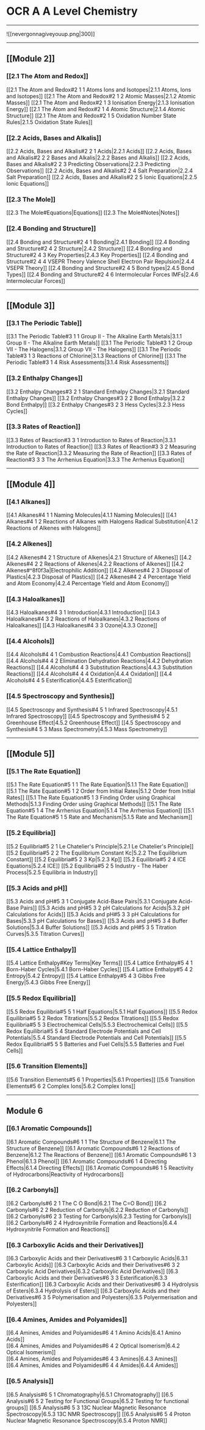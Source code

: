 # OCR A A Level Chemistry
---
![[nevergonnagiveyouup.png|300]]

---
## [[Module 2]]
### [[2.1 The Atom and Redox]]
[[2.1 The Atom and Redox#2 1 1 Atoms Ions and Isotopes|2.1.1 Atoms, Ions and Isotopes]]
[[2.1 The Atom and Redox#2 1 2 Atomic Masses|2.1.2 Atomic Masses]]
[[2.1 The Atom and Redox#2 1 3 Ionisation Energy|2.1.3 Ionisation Energy]]
[[2.1 The Atom and Redox#2 1 4 Atomic Structure|2.1.4 Atomic Structure]]
[[2.1 The Atom and Redox#2 1 5 Oxidation Number State Rules|2.1.5 Oxidation State Rules]]

### [[2.2 Acids, Bases and Alkalis]]
[[2.2 Acids, Bases and Alkalis#2 2 1 Acids|2.2.1 Acids]]
[[2.2 Acids, Bases and Alkalis#2 2 2 Bases and Alkalis|2.2.2 Bases and Alkalis]]
[[2.2 Acids, Bases and Alkalis#2 2 3 Predicting Observations|2.2.3 Predicting Observations]]
[[2.2 Acids, Bases and Alkalis#2 2 4 Salt Preparation|2.2.4 Salt Preparation]] 
[[2.2 Acids, Bases and Alkalis#2 2 5 Ionic Equations|2.2.5 Ionic Equations]]

### [[2.3 The Mole]]
[[2.3 The Mole#Equations|Equations]]
[[2.3 The Mole#Notes|Notes]]

### [[2.4 Bonding and Structure]]
[[2.4 Bonding and Structure#2 4 1 Bonding|2.4.1 Bonding]]
[[2.4 Bonding and Structure#2 4 2 Structure|2.4.2 Structure]]
[[2.4 Bonding and Structure#2 4 3 Key Properties|2.4.3 Key Properties]]
[[2.4 Bonding and Structure#2 4 4 VSEPR Theory Valence Shell Electron Pair Repulsion|2.4.4 VSEPR Theory]]
[[2.4 Bonding and Structure#2 4 5 Bond types|2.4.5 Bond Types]]
[[2.4 Bonding and Structure#2 4 6 Intermolecular Forces IMFs|2.4.6 Intermolecular Forces]]

---
## [[Module 3]]
### [[3.1 The Periodic Table]]
[[3.1 The Periodic Table#3 1 1 Group II - The Alkaline Earth Metals|3.1.1 Group II - The Alkaline Earth Metals]]
[[3.1 The Periodic Table#3 1 2 Group VII - The Halogens|3.1.2 Group VII - The Halogens]]
[[3.1 The Periodic Table#3 1 3 Reactions of Chlorine|3.1.3 Reactions of Chlorine]]
[[3.1 The Periodic Table#3 1 4 Risk Assessments|3.1.4 Risk Assessments]]

### [[3.2 Enthalpy Changes]]
[[3.2 Enthalpy Changes#3 2 1 Standard Enthalpy Changes|3.2.1 Standard Enthalpy Changes]]
[[3.2 Enthalpy Changes#3 2 2 Bond Enthalpy|3.2.2 Bond Enthalpy]]
[[3.2 Enthalpy Changes#3 2 3 Hess Cycles|3.2.3 Hess Cycles]]

### [[3.3 Rates of Reaction]]
[[3.3 Rates of Reaction#3 3 1 Introduction to Rates of Reaction|3.3.1 Introduction to Rates of Reaction]]
[[3.3 Rates of Reaction#3 3 2 Measuring the Rate of Reaction|3.3.2 Measuring the Rate of Reaction]]
[[3.3 Rates of Reaction#3 3 3 The Arrhenius Equation|3.3.3 The Arrhenius Equation]]

---
## [[Module 4]]
### [[4.1 Alkanes]]
[[4.1 Alkanes#4 1 1 Naming Molecules|4.1.1 Naming Molecules]]
[[4.1 Alkanes#4 1 2 Reactions of Alkanes with Halogens Radical Substitution|4.1.2 Reactions of Alkenes with Halogens]]

### [[4.2 Alkenes]]
[[4.2 Alkenes#4 2 1 Structure of Alkenes|4.2.1 Structure of Alkenes]]
[[4.2 Alkenes#4 2 2 Reactions of Alkenes|4.2.2 Reactions of Alkenes]]
			[[4.2 Alkenes#^8f0f3a|Electrophilic Addition]]
[[4.2 Alkenes#4 2 3 Disposal of Plastics|4.2.3 Disposal of Plastics]]
[[4.2 Alkenes#4 2 4 Percentage Yield and Atom Economy|4.2.4 Percentage Yield and Atom Economy]]

### [[4.3 Haloalkanes]]
[[4.3 Haloalkanes#4 3 1 Introduction|4.3.1 Introduction]]
[[4.3 Haloalkanes#4 3 2 Reactions of Haloalkanes|4.3.2 Reactions of Haloalkanes]]
[[4.3 Haloalkanes#4 3 3 Ozone|4.3.3 Ozone]]

### [[4.4 Alcohols]]
[[4.4 Alcohols#4 4 1 Combustion Reactions|4.4.1 Combustion Reactions]]
[[4.4 Alcohols#4 4 2 Elimination Dehydration Reactions|4.4.2 Dehydration Reactions]]
[[4.4 Alcohols#4 4 3 Substitution Reactions|4.4.3 Substitution Reactions]]
[[4.4 Alcohols#4 4 4 Oxidation|4.4.4 Oxidation]]
[[4.4 Alcohols#4 4 5 Esterification|4.4.5 Esterification]]

### [[4.5 Spectroscopy and Synthesis]]
[[4.5 Spectroscopy and Synthesis#4 5 1 Infrared Spectroscopy|4.5.1 Infrared Spectroscopy]]
[[4.5 Spectroscopy and Synthesis#4 5 2 Greenhouse Effect|4.5.2 Greenhouse Effect]]
[[4.5 Spectroscopy and Synthesis#4 5 3 Mass Spectrometry|4.5.3 Mass Spectrometry]]

---
## [[Module 5]]
### [[5.1 The Rate Equation]]
[[5.1 The Rate Equation#5 1 1 The Rate Equation|5.1.1 The Rate Equation]]
[[5.1 The Rate Equation#5 1 2 Order from Initial Rates|5.1.2 Order from Initial Rates]]
[[5.1 The Rate Equation#5 1 3 Finding Order using Graphical Methods|5.1.3 Finding Order using Graphical Methods]]
[[5.1 The Rate Equation#5 1 4 The Arrhenius Equation|5.1.4 The Arrhenius Equation]]
[[5.1 The Rate Equation#5 1 5 Rate and Mechanism|5.1.5 Rate and Mechanism]]

### [[5.2 Equilibria]]
[[5.2 Equilibria#5 2 1 Le Chatelier's Principle|5.2.1 Le Chatelier's Principle]]
[[5.2 Equilibria#5 2 2 The Equilibrium Constant Kc|5.2.2 The Equilibrium Constant]]
[[5.2 Equilibria#5 2 3 Kp|5.2.3 Kp]]
[[5.2 Equilibria#5 2 4 ICE Equations|5.2.4 ICE]]
[[5.2 Equilibria#5 2 5 Industry - The Haber Process|5.2.5 Equilibria in Industry]]

### [[5.3 Acids and pH]]
[[5.3 Acids and pH#5 3 1 Conjugate Acid-Base Pairs|5.3.1 Conjugate Acid-Base Pairs]]
[[5.3 Acids and pH#5 3 2 pH Calculations for Acids|5.3.2 pH Calculations for Acids]]
[[5.3 Acids and pH#5 3 3 pH Calculations for Bases|5.3.3 pH Calculations for Bases]]
[[5.3 Acids and pH#5 3 4 Buffer Solutions|5.3.4 Buffer Solutions]]
[[5.3 Acids and pH#5 3 5 Titration Curves|5.3.5 Titration Curves]]

### [[5.4 Lattice Enthalpy]]
[[5.4 Lattice Enthalpy#Key Terms|Key Terms]]
[[5.4 Lattice Enthalpy#5 4 1 Born-Haber Cycles|5.4.1 Born-Haber Cycles]]
[[5.4 Lattice Enthalpy#5 4 2 Entropy|5.4.2 Entropy]]
[[5.4 Lattice Enthalpy#5 4 3 Gibbs Free Energy|5.4.3 Gibbs Free Energy]]

### [[5.5 Redox Equilibria]]
[[5.5 Redox Equilibria#5 5 1 Half Equations|5.5.1 Half Equations]]
[[5.5 Redox Equilibria#5 5 2 Redox Titrations|5.5.2 Redox Titrations]]
[[5.5 Redox Equilibria#5 5 3 Electrochemical Cells|5.5.3 Electrochemical Cells]]
[[5.5 Redox Equilibria#5 5 4 Standard Electrode Potentials and Cell Potentials|5.5.4 Standard Electrode Potentials and Cell Potentials]]
[[5.5 Redox Equilibria#5 5 5 Batteries and Fuel Cells|5.5.5 Batteries and Fuel Cells]]

### [[5.6 Transition Elements]]
[[5.6 Transition Elements#5 6 1 Properties|5.6.1 Properties]]
[[5.6 Transition Elements#5 6 2 Complex Ions|5.6.2 Complex Ions]]

---
## Module 6
### [[6.1 Aromatic Compounds]]
[[6.1 Aromatic Compounds#6 1 1 The Structure of Benzene|6.1.1 The Structure of Benzene]]
[[6.1 Aromatic Compounds#6 1 2 Reactions of Benzene|6.1.2 The Reactions of Benzene]]
[[6.1 Aromatic Compounds#6 1 3 Phenol|6.1.3 Phenol]]
[[6.1 Aromatic Compounds#6 1 4 Directing Effects|6.1.4 Directing Effects]]
[[6.1 Aromatic Compounds#6 1 5 Reactivity of Hydrocarbons|Reactivity of Hydrocarbons]]

### [[6.2 Carbonyls]]
[[6.2 Carbonyls#6 2 1 The C O Bond|6.2.1 The C=O Bond]]
[[6.2 Carbonyls#6 2 2 Reduction of Carbonyls|6.2.2 Reduction of Carbonyls]]
[[6.2 Carbonyls#6 2 3 Testing for Carbonyls|6.2.3 Testing for Carbonyls]]
[[6.2 Carbonyls#6 2 4 Hydroxynitrile Formation and Reactions|6.4.4 Hydroxynitrile Formation and Reactions]]

### [[6.3 Carboxylic Acids and their Derivatives]]
[[6.3 Carboxylic Acids and their Derivatives#6 3 1 Carboxylic Acids|6.3.1 Carboxylic Acids]]
[[6.3 Carboxylic Acids and their Derivatives#6 3 2 Carboxylic Acid Derivatives|6.3.2 Carboxylic Acid Derivatives]]
[[6.3 Carboxylic Acids and their Derivatives#6 3 3 Esterification|6.3.3 Esterification]]
[[6.3 Carboxylic Acids and their Derivatives#6 3 4 Hydrolysis of Esters|6.3.4 Hydrolysis of Esters]]
[[6.3 Carboxylic Acids and their Derivatives#6 3 5 Polymerisation and Polyesters|6.3.5 Polyermerisation and Polyesters]]

### [[6.4 Amines, Amides and Polyamides]]
[[6.4 Amines, Amides and Polyamides#6 4 1 Amino Acids|6.4.1 Amino Acids]]  
[[6.4 Amines, Amides and Polyamides#6 4 2 Optical Isomerism|6.4.2 Optical Isomerism]]  
[[6.4 Amines, Amides and Polyamides#6 4 3 Amines|6.4.3 Amines]]  
[[6.4 Amines, Amides and Polyamides#6 4 4 Amides|6.4.4 Amides]]  

### [[6.5 Analysis]]
[[6.5 Analysis#6 5 1 Chromatography|6.5.1 Chromatography]]
[[6.5 Analysis#6 5 2 Testing for Functional Groups|6.5.2 Testing for functional groups]]
[[6.5 Analysis#6 5 3 13C Nuclear Magnetic Resonance Spectroscopy|6.5.3 13C NMR Spectroscopy]]
[[6.5 Analysis#6 5 4 Proton Nuclear Magnetic Resonance Spectroscopy|6.5.4 Proton NMR]]
